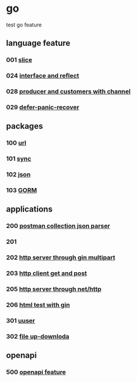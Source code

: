 # go

test go feature

## language feature

### 001 [slice](001)

### 024 [interface and reflect](024)

### 028 [producer and customers with channel](028)

### 029 [defer-panic-recover](029)

## packages

### 100 [url](100)

### 101 [sync](101)

### 102 [json](102)

### 103 [GORM](103)

## applications

### 200 [postman collection json parser](200)

### 201 [](201)

### 202 [http server through gin multipart](202)

### 203 [http client get and post](203)

### 205 [http server through net/http](205)

### 206 [html test with gin](206)

### 301 [uuser](301)

### 302 [file up-downloda](302)

## openapi

### 500 [openapi feature](500)
